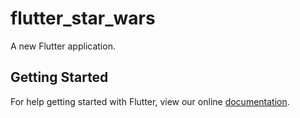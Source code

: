 # flutter_star_wars

A new Flutter application.

## Getting Started

For help getting started with Flutter, view our online
[documentation](https://flutter.io/).
